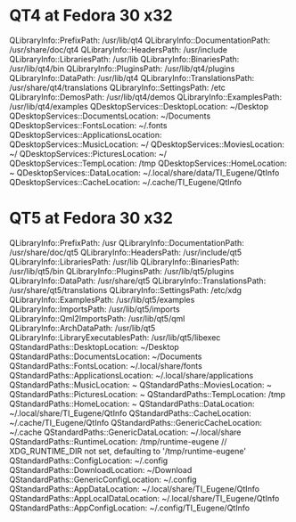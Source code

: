 # QT4 at Fedora 30 x32
QLibraryInfo::PrefixPath: /usr/lib/qt4
QLibraryInfo::DocumentationPath: /usr/share/doc/qt4
QLibraryInfo::HeadersPath: /usr/include
QLibraryInfo::LibrariesPath: /usr/lib
QLibraryInfo::BinariesPath: /usr/lib/qt4/bin
QLibraryInfo::PluginsPath: /usr/lib/qt4/plugins
QLibraryInfo::DataPath: /usr/lib/qt4
QLibraryInfo::TranslationsPath: /usr/share/qt4/translations
QLibraryInfo::SettingsPath: /etc
QLibraryInfo::DemosPath: /usr/lib/qt4/demos
QLibraryInfo::ExamplesPath: /usr/lib/qt4/examples
QDesktopServices::DesktopLocation: ~/Desktop
QDesktopServices::DocumentsLocation: ~/Documents
QDesktopServices::FontsLocation: ~/.fonts
QDesktopServices::ApplicationsLocation: 
QDesktopServices::MusicLocation: ~/
QDesktopServices::MoviesLocation: ~/
QDesktopServices::PicturesLocation: ~/
QDesktopServices::TempLocation: /tmp
QDesktopServices::HomeLocation: ~
QDesktopServices::DataLocation: ~/.local/share/data/TI_Eugene/QtInfo
QDesktopServices::CacheLocation: ~/.cache/TI_Eugene/QtInfo

# QT5 at Fedora 30 x32
QLibraryInfo::PrefixPath: /usr
QLibraryInfo::DocumentationPath: /usr/share/doc/qt5
QLibraryInfo::HeadersPath: /usr/include/qt5
QLibraryInfo::LibrariesPath: /usr/lib
QLibraryInfo::BinariesPath: /usr/lib/qt5/bin
QLibraryInfo::PluginsPath: /usr/lib/qt5/plugins
QLibraryInfo::DataPath: /usr/share/qt5
QLibraryInfo::TranslationsPath: /usr/share/qt5/translations
QLibraryInfo::SettingsPath: /etc/xdg
QLibraryInfo::ExamplesPath: /usr/lib/qt5/examples
QLibraryInfo::ImportsPath: /usr/lib/qt5/imports
QLibraryInfo::Qml2ImportsPath: /usr/lib/qt5/qml
QLibraryInfo::ArchDataPath: /usr/lib/qt5
QLibraryInfo::LibraryExecutablesPath: /usr/lib/qt5/libexec
QStandardPaths::DesktopLocation: ~/Desktop
QStandardPaths::DocumentsLocation: ~/Documents
QStandardPaths::FontsLocation: ~/.local/share/fonts
QStandardPaths::ApplicationsLocation: ~/.local/share/applications
QStandardPaths::MusicLocation: ~
QStandardPaths::MoviesLocation: ~
QStandardPaths::PicturesLocation: ~
QStandardPaths::TempLocation: /tmp
QStandardPaths::HomeLocation: ~
QStandardPaths::DataLocation: ~/.local/share/TI_Eugene/QtInfo
QStandardPaths::CacheLocation: ~/.cache/TI_Eugene/QtInfo
QStandardPaths::GenericCacheLocation: ~/.cache
QStandardPaths::GenericDataLocation: ~/.local/share
QStandardPaths::RuntimeLocation: /tmp/runtime-eugene	// XDG_RUNTIME_DIR not set, defaulting to '/tmp/runtime-eugene'
QStandardPaths::ConfigLocation: ~/.config
QStandardPaths::DownloadLocation: ~/Download
QStandardPaths::GenericConfigLocation: ~/.config
QStandardPaths::AppDataLocation: ~/.local/share/TI_Eugene/QtInfo
QStandardPaths::AppLocalDataLocation: ~/.local/share/TI_Eugene/QtInfo
QStandardPaths::AppConfigLocation: ~/.config/TI_Eugene/QtInfo
